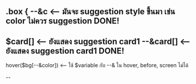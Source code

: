 .box {
--&c <-- มันจะ suggestion style ขึ้นมา เช่น color ไม่ควร suggestion
DONE!
--

$card[] <-- ยังแสดง suggestion card1
--&card[] <-- ยังแสดง suggestion card1
DONE!
--

hover($bg[--&color]) <-- ใช้ $variable กับ --& ใน hover, before, screen ไม่ได้

--
